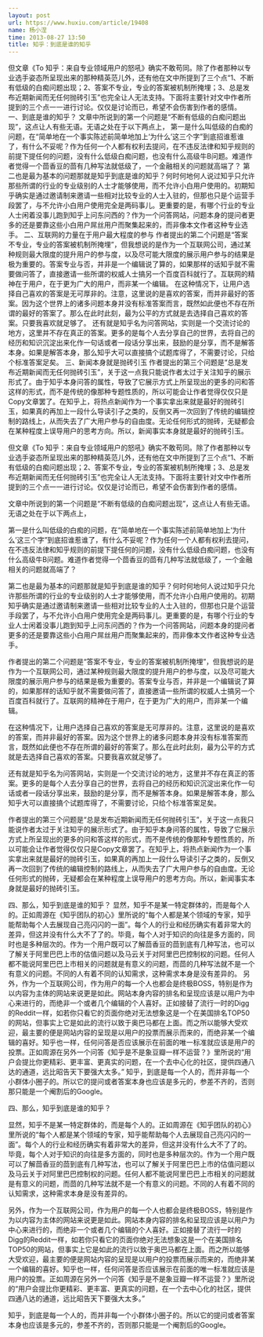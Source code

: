 ```yaml
---
layout: post
url: https://www.huxiu.com/article/19408
name: 杨小涅
time: 2013-08-27 13:50
title: 知乎：到底是谁的知乎
---
```

但文章《To 知乎：来自专业领域用户的怒吼》确实不敢苟同。除了作者那种以专业选手姿态所呈现出来的那种精英范儿外，还有他在文中所提到了三个点“1、不断有低级的白痴问题出现；2、答案不专业，专业的答案被机制所掩埋；3、总是发布近期新闻而无任何抛砖引玉”也完全让人无法支持。下面将主要针对文中作者所提到的三个点一一进行讨论。仅仅是讨论而已，希望不会伤害到作者的感情。 一、到底是谁的知乎？ 文章中所说到的第一个问题是“不断有低级的白痴问题出现”，这点让人有些无语。无语之处在于以下两点上， 第一是什么叫低级的白痴的问题，在“简单地在一个事实陈述前简单地加上‘为什么’这三个字”到底招谁惹谁了，有什么不妥呢？作为任何一个人都有权利去提问，在不违反法律和知乎规则的前提下提任何的问题，没有什么低级白痴问题，也没有什么高级牛B问题。难道作者觉得一个茴香豆的茴有几种写法就低级了，一个金融相关的问题就高端了？ 第二也是最为基本的问题那就是知乎到底是谁的知乎？何时何地何人说过知乎只允许那些所谓的行业的专业级别的人士才能够使用，而不允许小白用户使用的。初期知乎确实是通过邀请制来邀请一些相对比较专业的人士入驻的，但那也只是个运营手段罢了，与不允许小白用户使用完全是两码事儿。更重要的是，有哪个行业的专业人士闲着没事儿跑到知乎上问东问西的？作为一个问答网站，问题本身的提问者更多的还是要靠这些小白用户屌丝用户而聚集起来的，而非像本文作者这种专业选手。 二、互联网的力量在于用户最大程度的参与 作者提出的第二个问题是“答案不专业，专业的答案被机制所掩埋”，但我想说的是作为一个互联网公司，通过某种规则最大限度的提升用户的参与度，以及尽可能大限度的展示用户参与的结果是极为重要的。答案专业与否，并非是一个编辑说了算的，如果那样的话知乎就不需要做问答了，直接邀请一些所谓的权威人士搞另一个百度百科就行了。互联网的精神在于用户，在于更为广大的用户，而非某一个编辑。 在这种情况下，让用户选择自己喜欢的答案是无可厚非的。注意，这里说的是喜欢的答案，而并非最好的答案。因为这个世界上的诸多问题本身并没有标准答案而言，既然如此便也不存在所谓的最好的答案了。那么在此时此刻，最为公平的方式就是去选择自己喜欢的答案。只要我喜欢就足够了。 还有就是知乎名为问答网站，实则是一个交流讨论的地方，这里并不存在真正的答案。更多的是每个人去分享自己的世界，去将自己的经历和知识沉淀出来化作一句话或者一段话分享出来，鼓励的是分享，而不是解答本身。如果是解答本身，那么知乎大可以直接搞个试题库得了，不需要讨论，只给个标准答案足矣。 三、新闻本身就是抛砖引玉 作者提出的第三个问题是“总是发布近期新闻而无任何抛砖引玉”，关于这一点我只能说作者太过于关注知乎的展示形式了。由于知乎本身问答的属性，导致了它展示方式上所呈现出的更多的问和答这样的形式，而不是传统的像那种专题性质的，所以可能会让作者觉得仅仅只是Copy文章罢了。在知乎上，将热点新闻作为一个事实拿出来就是最好的抛砖引玉，如果真的再加上一段什么导读引子之类的，反倒又再一次回到了传统的编辑控制的路线上，从而失去了广大用户参与的自由度。无论任何形式的抛砖，无疑都会在某种程度上误导用户的思考方向。所以，新闻事实本身就是最好的抛砖引玉。

但文章《To 知乎：来自专业领域用户的怒吼》确实不敢苟同。除了作者那种以专业选手姿态所呈现出来的那种精英范儿外，还有他在文中所提到了三个点“1、不断有低级的白痴问题出现；2、答案不专业，专业的答案被机制所掩埋；3、总是发布近期新闻而无任何抛砖引玉”也完全让人无法支持。下面将主要针对文中作者所提到的三个点一一进行讨论。仅仅是讨论而已，希望不会伤害到作者的感情。

文章中所说到的第一个问题是“不断有低级的白痴问题出现”，这点让人有些无语。无语之处在于以下两点上，

第一是什么叫低级的白痴的问题，在“简单地在一个事实陈述前简单地加上‘为什么’这三个字”到底招谁惹谁了，有什么不妥呢？作为任何一个人都有权利去提问，在不违反法律和知乎规则的前提下提任何的问题，没有什么低级白痴问题，也没有什么高级牛B问题。难道作者觉得一个茴香豆的茴有几种写法就低级了，一个金融相关的问题就高端了？

第二也是最为基本的问题那就是知乎到底是谁的知乎？何时何地何人说过知乎只允许那些所谓的行业的专业级别的人士才能够使用，而不允许小白用户使用的。初期知乎确实是通过邀请制来邀请一些相对比较专业的人士入驻的，但那也只是个运营手段罢了，与不允许小白用户使用完全是两码事儿。更重要的是，有哪个行业的专业人士闲着没事儿跑到知乎上问东问西的？作为一个问答网站，问题本身的提问者更多的还是要靠这些小白用户屌丝用户而聚集起来的，而非像本文作者这种专业选手。

作者提出的第二个问题是“答案不专业，专业的答案被机制所掩埋”，但我想说的是作为一个互联网公司，通过某种规则最大限度的提升用户的参与度，以及尽可能大限度的展示用户参与的结果是极为重要的。答案专业与否，并非是一个编辑说了算的，如果那样的话知乎就不需要做问答了，直接邀请一些所谓的权威人士搞另一个百度百科就行了。互联网的精神在于用户，在于更为广大的用户，而非某一个编辑。

在这种情况下，让用户选择自己喜欢的答案是无可厚非的。注意，这里说的是喜欢的答案，而并非最好的答案。因为这个世界上的诸多问题本身并没有标准答案而言，既然如此便也不存在所谓的最好的答案了。那么在此时此刻，最为公平的方式就是去选择自己喜欢的答案。只要我喜欢就足够了。

还有就是知乎名为问答网站，实则是一个交流讨论的地方，这里并不存在真正的答案。更多的是每个人去分享自己的世界，去将自己的经历和知识沉淀出来化作一句话或者一段话分享出来，鼓励的是分享，而不是解答本身。如果是解答本身，那么知乎大可以直接搞个试题库得了，不需要讨论，只给个标准答案足矣。

作者提出的第三个问题是“总是发布近期新闻而无任何抛砖引玉”，关于这一点我只能说作者太过于关注知乎的展示形式了。由于知乎本身问答的属性，导致了它展示方式上所呈现出的更多的问和答这样的形式，而不是传统的像那种专题性质的，所以可能会让作者觉得仅仅只是Copy文章罢了。在知乎上，将热点新闻作为一个事实拿出来就是最好的抛砖引玉，如果真的再加上一段什么导读引子之类的，反倒又再一次回到了传统的编辑控制的路线上，从而失去了广大用户参与的自由度。无论任何形式的抛砖，无疑都会在某种程度上误导用户的思考方向。所以，新闻事实本身就是最好的抛砖引玉。

四、那么，知乎到底是谁的知乎？ 显然，知乎不是某一特定群体的，而是每个人的。正如周源在《知乎团队的初心》里所说的“每个人都是某个领域的专家，知乎能帮助每个人去展现自己亮闪闪的一面”。每个人的行业和经历确实有着非常大的差异，但这并没有什么大不了了的。毕竟，每个人对于知识的向往是多方面的，同时也是多种层次的。作为一个用户既可以了解茴香豆的茴到底有几种写法，也可以了解关于阿里巴巴上市的估值问题以及马云关于对阿里巴巴控制权的问题。任何人都不能说阿里巴巴上市相关的问题就是有意义的问题，而茴的几种写法就不是一个有意义的问题。不同的人有着不同的认知需求，这种需求本身是没有差异的。 另外，作为一个互联网公司，作为用户的每一个人也都会是终极BOSS，特别是作为以内容为主体的网站来说更是如此。网站本身内容的排名和呈现应该是以用户为中心来进行的，而绝非一个或者几个编辑的个人喜好。正如接替了流行一时的Digg的Reddit一样，如若你只看它的页面你绝对无法想象这是一个在美国排名TOP50的网站，但事实上它是如此的流行以致于奥巴马都在上面。而之所以能够大受欢迎，最主要的便是网站内容的呈现是以用户的投票而展示而来的，而绝非某一个编辑的喜好。知乎也一样，任何问答是否应该展示在前面的唯一标准就应该是用户的投票。正如周源在另外一个问答《知乎是不是象豆瓣一样不运营？》里所说的“用户会提比你更精彩、更丰富、更真实的问题，在一个去中心化的社区，提供四通八达的通道，远比昭告天下要强大太多。” 知乎，到底是每一个人的，而并非每一个小群体小圈子的。所以它的提问或者答案本身也应该是多元的，参差不齐的，否则那只能是一个阉割后的Google。

四、那么，知乎到底是谁的知乎？

显然，知乎不是某一特定群体的，而是每个人的。正如周源在《知乎团队的初心》里所说的“每个人都是某个领域的专家，知乎能帮助每个人去展现自己亮闪闪的一面”。每个人的行业和经历确实有着非常大的差异，但这并没有什么大不了了的。毕竟，每个人对于知识的向往是多方面的，同时也是多种层次的。作为一个用户既可以了解茴香豆的茴到底有几种写法，也可以了解关于阿里巴巴上市的估值问题以及马云关于对阿里巴巴控制权的问题。任何人都不能说阿里巴巴上市相关的问题就是有意义的问题，而茴的几种写法就不是一个有意义的问题。不同的人有着不同的认知需求，这种需求本身是没有差异的。

另外，作为一个互联网公司，作为用户的每一个人也都会是终极BOSS，特别是作为以内容为主体的网站来说更是如此。网站本身内容的排名和呈现应该是以用户为中心来进行的，而绝非一个或者几个编辑的个人喜好。正如接替了流行一时的Digg的Reddit一样，如若你只看它的页面你绝对无法想象这是一个在美国排名TOP50的网站，但事实上它是如此的流行以致于奥巴马都在上面。而之所以能够大受欢迎，最主要的便是网站内容的呈现是以用户的投票而展示而来的，而绝非某一个编辑的喜好。知乎也一样，任何问答是否应该展示在前面的唯一标准就应该是用户的投票。正如周源在另外一个问答《知乎是不是象豆瓣一样不运营？》里所说的“用户会提比你更精彩、更丰富、更真实的问题，在一个去中心化的社区，提供四通八达的通道，远比昭告天下要强大太多。”

知乎，到底是每一个人的，而并非每一个小群体小圈子的。所以它的提问或者答案本身也应该是多元的，参差不齐的，否则那只能是一个阉割后的Google。

